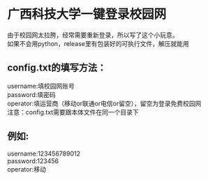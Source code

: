 # 广西科技大学一键登录校园网
由于校园网太拉胯，经常需要重新登录，所以写了这个小玩意。<br />
如果不会用python，release里有包装好的可执行文件，解压就能用

## config.txt的填写方法：
username:填校园网账号<br />
password:填密码<br />
operator:填运营商（移动or联通or电信or留空），留空为登录免费校园网<br />
注意：config.txt需要跟本体文件在同一个目录下
## 例如:
username:123456789012<br />
password:123456<br />
operator:移动




